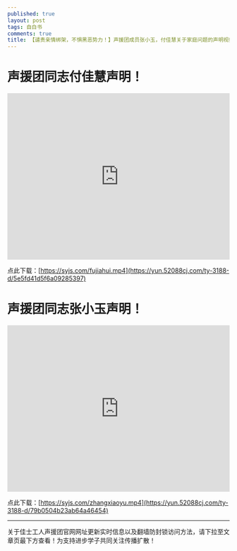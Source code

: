 ```yaml
---
published: true
layout: post
tags: 自白书
comments: true
title: 【谴责亲情绑架，不惧黑恶势力！】声援团成员张小玉，付佳慧关于家庭问题的声明视频！！
---
```


# 声援团同志付佳慧声明！

<div style="width: 100%; height: 0px; position: relative; padding-bottom: 75.000%;"><iframe src="https://yun.52088cj.com/ty-3188-h5/5e5fd41d5f6a09285397" frameborder="0" width="100%" height="100%" allowfullscreen style="width: 100%; height: 100%; position: absolute;"></iframe></div>

点此下载：[https://syjs.com/fujiahui.mp4](https://yun.52088cj.com/ty-3188-d/5e5fd41d5f6a09285397)

# 声援团同志张小玉声明！

<div style="width: 100%; height: 0px; position: relative; padding-bottom: 75.000%;"><iframe src="https://yun.52088cj.com/ty-3188-h5/79b0504b23ab64a46454" frameborder="0" width="100%" height="100%" allowfullscreen style="width: 100%; height: 100%; position: absolute;"></iframe></div>

点此下载：[https://syjs.com/zhangxiaoyu.mp4](https://yun.52088cj.com/ty-3188-d/79b0504b23ab64a46454)

---
关于佳士工人声援团官网网址更新实时信息以及翻墙防封锁访问方法，请下拉至文章页最下方查看！为支持进步学子共同关注传播扩散！
